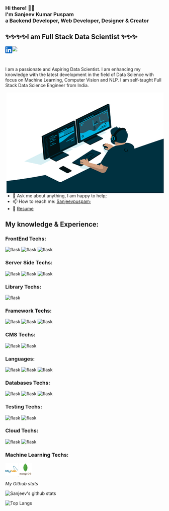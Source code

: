   <!-- Hi there! Feel free to make this your own but don't use my data. Attributions are welcomed --> 
<h3>Hi there! 👋🤓<br>I'm Sanjeev Kumar Puspam <br>a Backend Developer,  Web Developer, Designer & Creator</h3>
  <h2>✨✨✨✨I am Full Stack Data Scientist ✨✨✨</h2>
<a href="https://www.linkedin.com/in/sanjeevpuspam">
  <img align="left" alt="Sanjeev's LinkedIN" width="22px" src="https://github.com/sanjeevpuspam/sanjeevpuspam/blob/main/img/md/linkedin.svg" />
</a>

![](https://visitor-badge.glitch.me/badge?page_id=sanjeevpuspam)

<br />

I am a passionate and Aspiring Data Scientist. I am enhancing my knowledge with the latest development in the field of Data Science with focus on Machine Learning, Computer Vision and NLP. I am self-taught Full Stack Data Science Engineer from India. 

  <img align="right" alt="GIF" src="https://github.com/sanjeevpuspam/sanjeevpuspam/blob/main/img/md/code.gif?raw=true" width="500" height="320" />
  
- 💬 Ask me about anything, I am happy to help;
- 📫 How to reach me: [Sanjeevpuspam](https://www.linkedin.com/in/sanjeevpuspam);
- 📝 [Resume](https://sanjeevpuspam.github.io/portfolio/pdf/resume.pdf)

<h2 align="left">My knowledge & Experience:</h2>

<h3 align="left">FrontEnd Techs:</h3>
<p align="left">
<img src="https://img.shields.io/badge/React-20232A?style=for-the-badge&logo=react&logoColor=61DAFB" alt="flask" width="80" height="40"/>
<img src="https://img.shields.io/badge/JQUERY-0769ad?style=for-the-badge&logo=jquery&logoColor=white" alt="flask" width="80" height="40"/>
<img src="https://img.shields.io/badge/GraphQl-E10098?style=for-the-badge&logo=graphql&logoColor=white" alt="flask" width="80" height="40"/>
</p>

<h3 align="left">Server Side Techs:</h3>
<p align="left">
<img src="https://img.shields.io/badge/Node.js-339933?style=for-the-badge&logo=nodedotjs&logoColor=white" alt="flask" width="80" height="40"/>
<img src="https://img.shields.io/badge/SCSS-d47ba8?style=for-the-badge&logo=sass&logoColor=white" alt="flask" width="80" height="40"/>
 <img src="https://img.shields.io/badge/PHP-8892bf?style=for-the-badge&logo=php&logoColor=222530" alt="flask" width="80" height="40"/>
</p>

<h3 align="left">Library Techs:</h3>
<p align="left">
 <img src="https://img.shields.io/badge/bootstrap-7952b3?style=for-the-badge&logo=bootstrap&logoColor=white" alt="flask" width="80" height="40"/>
</p>

<h3 align="left">Framework Techs:</h3>
<p align="left">
<img src="https://img.shields.io/badge/LARAVEL-ffffff?style=for-the-badge&logo=laravel&logoColor=ff2d20" alt="flask" width="80" height="40"/>
<img src="https://img.shields.io/badge/EXPRESS-353535?style=for-the-badge&logo=express&logoColor=ffffff" alt="flask" width="80" height="40"/>
 <img src="https://img.shields.io/badge/CODEIGNITER-ffffff?style=for-the-badge&logo=codeIgniter&logoColor=ff2d20" alt="flask" width="80" height="40"/>
</p>

<h3 align="left">CMS Techs:</h3>
<p align="left">
<img src="https://img.shields.io/badge/WORDPRESS-0073aa?style=for-the-badge&logo=wordpress&logoColor=white" alt="flask" width="80" height="40"/>
 <img src="https://img.shields.io/badge/MAGENTO-ffffff?style=for-the-badge&logo=magento&logoColor=ff2d20" alt="flask" width="80" height="40"/>
</p>


<h3 align="left">Languages:</h3>
<p align="left">
<img src="https://img.shields.io/badge/JavaScript-323330?style=for-the-badge&logo=javascript&logoColor=F7DF1E" alt="flask" width="80" height="40"/>
<img src="https://img.shields.io/badge/CSS3-264de4?style=for-the-badge&logo=css3&logoColor=white" alt="flask" width="80" height="40"/>
<img src="https://img.shields.io/badge/HTML5-E34F26?style=for-the-badge&logo=html5&logoColor=white" alt="flask" width="80" height="40"/>
</p>

<h3 align="left">Databases Techs:</h3>
<p align="left">
<img src="https://img.shields.io/badge/MongoDB-4EA94B?style=for-the-badge&logo=mongodb&logoColor=white" alt="flask" width="80" height="40"/>
<img src="https://img.shields.io/badge/MySQL-00000F?style=for-the-badge&logo=mysql&logoColor=white" alt="flask" width="80" height="40"/>
<img src="https://img.shields.io/badge/PostgreSQL-316192?style=for-the-badge&logo=postgresql&logoColor=white" alt="flask" width="80" height="40"/>
</p>

<h3 align="left">Testing Techs:</h3>
<p align="left">
<img src="https://img.shields.io/badge/cypress-ffffff?style=for-the-badge&logo=cypress&logoColor=000000" alt="flask" width="80" height="40"/>
<img src="https://img.shields.io/badge/jest-15c213?style=for-the-badge&logo=jest&logoColor=000000" alt="flask" width="80" height="40"/>
</p>

<h3 align="left">Cloud Techs:</h3>
<p align="left">
<img src="https://img.shields.io/badge/Amazon AWS-FF9900?style=for-the-badge&logo=amazonaws&logoColor=white" alt="flask" width="80" height="40"/>
<img src="https://img.shields.io/badge/GitHub_Actions-2088FF?style=for-the-badge&logo=github-actions&logoColor=white" alt="flask" width="80" height="40"/>
</p>

<h3 align="left">Machine Learning Techs:</h3>
<p align="left">
<a href="https://www.mysql.com/" target="_blank"> <img src="https://raw.githubusercontent.com/devicons/devicon/master/icons/mysql/mysql-original-wordmark.svg" alt="mysql" width="40" height="40"/> </a> 
<a href="https://www.mongodb.com/" target="_blank"> <img src="https://raw.githubusercontent.com/devicons/devicon/master/icons/mongodb/mongodb-original-wordmark.svg" alt="mongodb" width="40" height="40"/> </a>
</p>

*My Github stats*

![Sanjeev's github stats](https://github-readme-stats.vercel.app/api?username=SanjeevPuspam&show_icons=true&theme=radical)


![Top Langs](https://github-readme-stats.vercel.app/api/top-langs/?username=SanjeevPuspam&layout=compact&show_icons=true&theme=radical)
